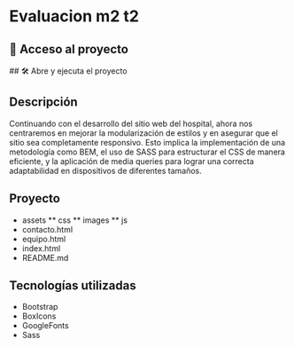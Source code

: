 # Evaluacion m2 t2

## 📁 Acceso al proyecto
\## 🛠️ Abre y ejecuta el proyecto

## Descripción
Continuando con el desarrollo del sitio web del hospital, ahora nos centraremos en mejorar la
modularización de estilos y en asegurar que el sitio sea completamente responsivo. Esto
implica la implementación de una metodología como BEM, el uso de SASS para estructurar el
CSS de manera eficiente, y la aplicación de media queries para lograr una correcta
adaptabilidad en dispositivos de diferentes tamaños.

## Proyecto 
* assets
 ** css
 ** images
 ** js
* contacto.html
* equipo.html
* index.html
* README.md

## Tecnologías utilizadas
* Bootstrap
* BoxIcons
* GoogleFonts
* Sass